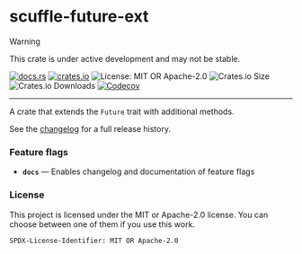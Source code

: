 <!-- sync-readme title [[ -->
# scuffle-future-ext
<!-- sync-readme ]] -->

> [!WARNING]  
> This crate is under active development and may not be stable.

<!-- sync-readme badge [[ -->
[![docs.rs](https://img.shields.io/docsrs/scuffle-future-ext/0.1.4.svg?logo=docs.rs&label=docs.rs&style=flat-square)](https://docs.rs/scuffle-future-ext/0.1.4)
[![crates.io](https://img.shields.io/badge/crates.io-v0.1.4-orange?style=flat-square&logo=rust&logoColor=white)](https://crates.io/crates/scuffle-future-ext/0.1.4)
![License: MIT OR Apache-2.0](https://img.shields.io/badge/license-MIT%20OR%20Apache--2.0-purple.svg?style=flat-square)
![Crates.io Size](https://img.shields.io/crates/size/scuffle-future-ext/0.1.4.svg?style=flat-square)
![Crates.io Downloads](https://img.shields.io/crates/dv/scuffle-future-ext/0.1.4.svg?&label=downloads&style=flat-square)
[![Codecov](https://img.shields.io/codecov/c/github/scufflecloud/scuffle.svg?label=codecov&logo=codecov&style=flat-square)](https://app.codecov.io/gh/scufflecloud/scuffle)
<!-- sync-readme ]] -->

---

<!-- sync-readme rustdoc [[ -->
A crate that extends the `Future` trait with additional methods.

See the [changelog](./CHANGELOG.md) for a full release history.

### Feature flags

* **`docs`** —  Enables changelog and documentation of feature flags

### License

This project is licensed under the MIT or Apache-2.0 license.
You can choose between one of them if you use this work.

`SPDX-License-Identifier: MIT OR Apache-2.0`
<!-- sync-readme ]] -->
